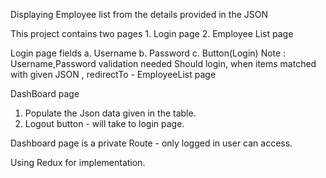 Displaying Employee list from the details provided in the JSON

This project contains two pages 1. Login page 2. Employee List page

Login page fields
a. Username
b. Password
c. Button(Login)
Note :
Username,Password validation needed
Should login, when items matched with given JSON , redirectTo - EmployeeList page

DashBoard page

1. Populate the Json data given in the table.
2. Logout button - will take to login page.

Dashboard page is a private Route - only logged in user can access.

Using Redux for implementation.
